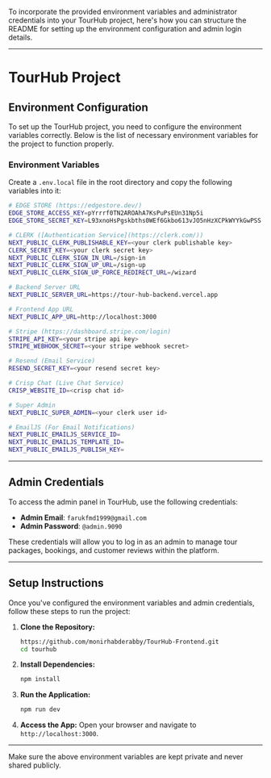 To incorporate the provided environment variables and administrator credentials into your TourHub project, here's how you can structure the README for setting up the environment configuration and admin login details.

---

# TourHub Project

## Environment Configuration

To set up the TourHub project, you need to configure the environment variables correctly. Below is the list of necessary environment variables for the project to function properly.

### Environment Variables

Create a `.env.local` file in the root directory and copy the following variables into it:

```bash
# EDGE STORE (https://edgestore.dev/)
EDGE_STORE_ACCESS_KEY=pYrrrf0TN2AROAhA7KsPuPsEUn31Np5i
EDGE_STORE_SECRET_KEY=L93xnoHsPgskbths0WEf6Gkbo613vJO5nHzXCPkWYYkGwPSS

# CLERK ([Authentication Service](https://clerk.com/))
NEXT_PUBLIC_CLERK_PUBLISHABLE_KEY=<your clerk publishable key>
CLERK_SECRET_KEY=<your clerk secret key>
NEXT_PUBLIC_CLERK_SIGN_IN_URL=/sign-in
NEXT_PUBLIC_CLERK_SIGN_UP_URL=/sign-up
NEXT_PUBLIC_CLERK_SIGN_UP_FORCE_REDIRECT_URL=/wizard

# Backend Server URL
NEXT_PUBLIC_SERVER_URL=https://tour-hub-backend.vercel.app

# Frontend App URL
NEXT_PUBLIC_APP_URL=http://localhost:3000

# Stripe (https://dashboard.stripe.com/login)
STRIPE_API_KEY=<your stripe api key>
STRIPE_WEBHOOK_SECRET=<your stripe webhook secret>

# Resend (Email Service)
RESEND_SECRET_KEY=<your resend secret key>

# Crisp Chat (Live Chat Service)
CRISP_WEBSITE_ID=<crisp chat id>

# Super Admin
NEXT_PUBLIC_SUPER_ADMIN=<your clerk user id>

# EmailJS (For Email Notifications)
NEXT_PUBLIC_EMAILJS_SERVICE_ID=
NEXT_PUBLIC_EMAILJS_TEMPLATE_ID=
NEXT_PUBLIC_EMAILJS_PUBLISH_KEY=
```

---

## Admin Credentials

To access the admin panel in TourHub, use the following credentials:

- **Admin Email**: `farukfmd1999@gmail.com`
- **Admin Password**: `@admin.9090`

These credentials will allow you to log in as an admin to manage tour packages, bookings, and customer reviews within the platform.

---

## Setup Instructions

Once you've configured the environment variables and admin credentials, follow these steps to run the project:

1. **Clone the Repository:**
   ```bash
   https://github.com/monirhabderabby/TourHub-Frontend.git
   cd tourhub
   ```

2. **Install Dependencies:**
   ```bash
   npm install
   ```

3. **Run the Application:**
   ```bash
   npm run dev
   ```

4. **Access the App:**
   Open your browser and navigate to `http://localhost:3000`.

---

Make sure the above environment variables are kept private and never shared publicly.
